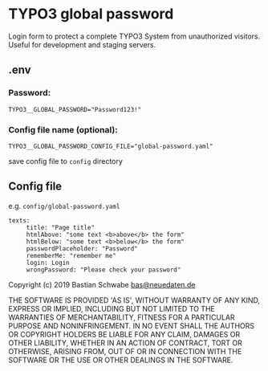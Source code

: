 # TYPO3 global password

Login form to protect a complete TYPO3 System from unauthorized visitors. Useful for development and staging servers.

## .env

### Password:

`TYPO3__GLOBAL_PASSWORD="Password123!"`

### Config file name (optional):
`TYPO3__GLOBAL_PASSWORD_CONFIG_FILE="global-password.yaml"`

save config file to `config` directory

## Config file

e.g. `config/global-password.yaml`

```
texts:
     title: "Page title"
     htmlAbove: "some text <b>above</b> the form"
     htmlBelow: "some text <b>below</b> the form"
     passwordPlaceholder: "Password"
     rememberMe: "remember me"
     login: Login
     wrongPassword: "Please check your password"
```

Copyright (c) 2019 Bastian Schwabe <bas@neuedaten.de>

THE SOFTWARE IS PROVIDED 'AS IS', WITHOUT WARRANTY OF ANY KIND, EXPRESS OR IMPLIED, INCLUDING BUT NOT LIMITED TO THE WARRANTIES OF MERCHANTABILITY, FITNESS FOR A PARTICULAR PURPOSE AND NONINFRINGEMENT. IN NO EVENT SHALL THE AUTHORS OR COPYRIGHT HOLDERS BE LIABLE FOR ANY CLAIM, DAMAGES OR OTHER LIABILITY, WHETHER IN AN ACTION OF CONTRACT, TORT OR OTHERWISE, ARISING FROM, OUT OF OR IN CONNECTION WITH THE SOFTWARE OR THE USE OR OTHER DEALINGS IN THE SOFTWARE.
